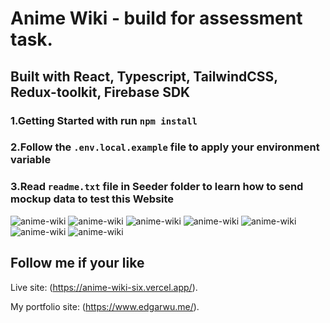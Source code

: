 # Anime Wiki - build for assessment task.

## Built with React, Typescript, TailwindCSS, Redux-toolkit, Firebase SDK

### 1.Getting Started with run `npm install`

### 2.Follow the `.env.local.example` file to apply your environment variable

### 3.Read `readme.txt` file in Seeder folder to learn how to send mockup data to test this Website

![anime-wiki](https://github.com/Edgarwu1984/anime-wiki/blob/master/client/public/screenshots/anime-wiki-01.png?raw=true)
![anime-wiki](https://github.com/Edgarwu1984/anime-wiki/blob/master/client/public/screenshots/anime-wiki-02.png?raw=true)
![anime-wiki](https://github.com/Edgarwu1984/anime-wiki/blob/master/client/public/screenshots/anime-wiki-03.png?raw=true)
![anime-wiki](https://github.com/Edgarwu1984/anime-wiki/blob/master/client/public/screenshots/anime-wiki-04.png?raw=true)
![anime-wiki](https://github.com/Edgarwu1984/anime-wiki/blob/master/client/public/screenshots/anime-wiki-05.png?raw=true)
![anime-wiki](https://github.com/Edgarwu1984/anime-wiki/blob/master/client/public/screenshots/anime-wiki-06.png?raw=true)
![anime-wiki](https://github.com/Edgarwu1984/anime-wiki/blob/master/client/public/screenshots/anime-wiki-07.png?raw=true)

## Follow me if your like

Live site: (https://anime-wiki-six.vercel.app/).

My portfolio site: (https://www.edgarwu.me/).
